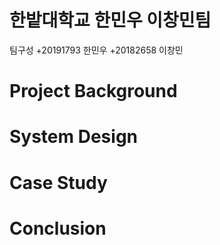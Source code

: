 # 한밭대학교 한민우 이창민팀
팀구성
+20191793 한민우
+20182658 이창민
# Project Background

# System Design

# Case Study

# Conclusion
